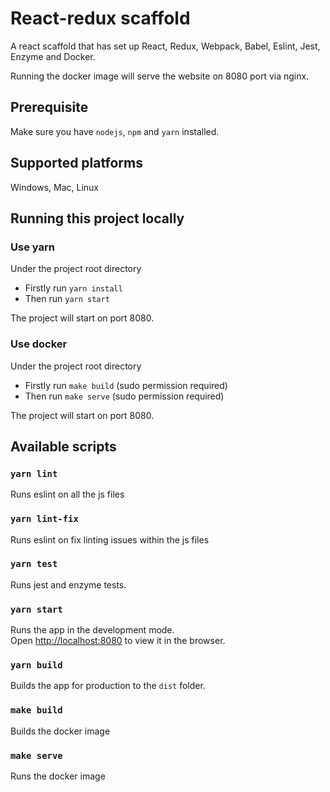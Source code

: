 # React-redux scaffold
A react scaffold that has set up React, Redux, Webpack, Babel, Eslint, Jest, Enzyme and Docker.


Running the docker image will serve the website on 8080 port via nginx.

## Prerequisite
Make sure you have `nodejs`, `npm` and `yarn` installed.

## Supported platforms
Windows, Mac, Linux

## Running this project locally

### Use yarn
Under the project root directory

* Firstly run `yarn install`
* Then run `yarn start`

The project will start on port 8080.

### Use docker
Under the project root directory

* Firstly run `make build` (sudo permission required)
* Then run `make serve` (sudo permission required)

The project will start on port 8080.

## Available scripts

### `yarn lint`

Runs eslint on all the js files

### `yarn lint-fix`

Runs eslint on fix linting issues within the js files

### `yarn test`

Runs jest and enzyme tests.

### `yarn start`

Runs the app in the development mode.<br>
Open [http://localhost:8080](http://localhost:8080) to view it in the browser.

### `yarn build`

Builds the app for production to the `dist` folder.<br>

### `make build`

Builds the docker image

### `make serve`
Runs the docker image
